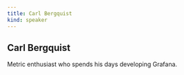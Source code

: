 ```yaml
---
title: Carl Bergquist
kind: speaker
---
```


## Carl Bergquist

Metric enthusiast who spends his days developing Grafana.
